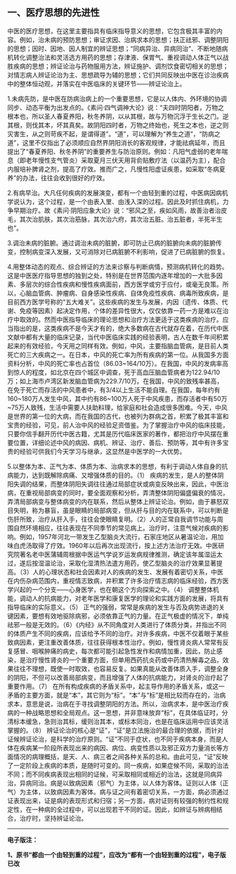 ## 一、医疗思想的先进性

中医的医疗思想，在这里主要指具有临床指导意义的思想，它包含极其丰富的内容。例如，治未病的预防思想；审证求因、治病求本的思想；扶正祛邪、调整阴阳的思想；因时、因地、因人制宜的辨证思想；“同病异治、异病同治”、不断地随病机转化调整治法和灵活选方用药的思想；存津液、保胃气、重视调动人体正气以战胜疾病的思想；辨证论治与药物服用方法，辨证施护、调剂饮食密切相关的思想；对情志病人辨证论治为主、思想疏导为辅的思想；它们共同反映出中医在诊治疾病中的整体恒动观，并落实在中医临床的关键环节——辨证论治上。

1.未病先防，是中医在防病治病上的一个重要思想，它是以人体内、外环境的协调同步、动态平衡为出发点的。《素问·四气调神大论》说：“夫四时阴阳者，万物之根本也，所以圣人春夏养阳，秋冬养阴，以从其根，故与万物沉浮于生长之门。逆其根，则伐其本，坏其真矣。故阴阳四时者，万物之终始也，死生之本也，逆之则灾害生，从之则苛疾不起，是谓得道”。“道”，可以理解为“养生之道”，“防病之道”，这里不仅指出了必须顺应自然界阴阳消长的客观规律，才能祛病延年，而且提出了“春夏养阳、秋冬养阴”的重要养生与防治原则。例如：凡阳气虚弱的老年喘息（即老年慢性支气管炎）采取夏月三伏天用背俞贴敷疗法（以温药为主），配合内服培补脾肾之剂，提高了疗效。推而广之，凡慢性阳虚证疾患，如采取“冬病夏养”的办法，往往会收到很好的疗效。

2.有病早治。大凡任何疾病的发展演变，都有一个由轻到重的过程，中医病因病机学说认为，这个过程，是一个由表入里、由浅入深的过程。因此及时抓住病机，力争早期治疗。故《素问·阴阳应象大论》说：“邪风之至，疾如风雨，故善治者治皮毛，其次治肌肤，其次治筋脉，其次治六府，其次治五脏。治五脏者，半死半生也”。

3.调治未病的脏腑。通过调治未病的脏腑，即可防止已病的脏腑向未病的脏腑传变，控制病变深入发展，又可消除对已病脏腑不利影响，促进了已病脏腑的恢复。

4.用整体动态的观点、综合辨证的方法来诊察与判断病情，预测病机转化的趋势。这是中医医疗指导思想的独到之处，特别是在世界范围内逐年增加的一大批多因素、多层次的综合性疾病和慢性疾病面前，西方医学或穷于应付，或毫无良策。所以，心脑血管病、肿瘤病、自身感染性疾病、自体免疫性疾病、病毒所致疾病，是目前西方医学号称的“五大难关”。这些疾病的发生与发展，内因（遗传、体质、代谢、免疫等因素）起决定作用，个体的差异性很大，仅仅依靠一药一方是难以在治疗中取效的。然而中医指导临床的理论思想和治疗方法更适于这类疾病的治疗。应当指出的是，这类疾病不是今天才有的，绝大多数病在古代就存在着，在历代中医文献中都有大量的临床记录，当代中医临床实践的经验表明，古人在数千年间积累起来的有效经验，今天用之同样有效。例如，中风，主要指脑血管病，是目前人类死亡的三大疾病之一。在日本，中风的死亡率为所有疾病的第一位。从我国多方面资料分析，中风的死亡率也占首位（86.03~164/10万）。在我国，中风的发病率高到惊人的程度，如北京在四个城区中调查，死于高血压脑血管病者为122.94/10万；如上海市卢湾区新发脑血管病为229.7/10万。在我国，中风的致残率甚高，在免于死亡而存活的中风患者中，有3/4以上生活不能自理。在我国，每年约有160~180万人发生中风，其中约有86~100万人死于中风疾患，而存活者中有50万~75万人致残，生活中需要人扶助料理，给家庭和社会造成很多困难。今天，中风是世界的第一位的大病，而在我国的古代，也被列为群病之首，积累了极其丰富和宝贵的经验，可见，前人治中风的经验足资借鉴。为了掌握治疗中风的临床技能，只要你信手翻开历代中医古籍，尤其是历代临床医家的著作，都把治疗中风摆在重要位置，详细论述中风的病因、病机、辨证、治疗、善后、预防等，其中有许多宝贵的经验可供我们今天学习与继承，这显然是中医学的一大优势。

5.以整体为本、正气为本、体质为本、治病求本的思想，有利于调动人体自身的抗病能力，达到既解除病痛、又增强体质的目的。（1） 疾病的发生，是人的整体阴阳失调的结果，而整体阴阳失调往往通过局部症状或病变反映出来，因此，中医治病，在重视局部病变的同时，要全面观察和分析，弄清整体阴阳偏盛偏衰的情况，弄清局部病变与整体病变的内在联系，然后从整体上辨证论治。例如，由于暴怒双目失明，称为暴盲，虽是眼睛的局部病变，但从肝与目的内在联系中，可以判断是伤肝所致，治疗从肝入手，往往会使眼睛复明。（2）人的正常自我调节功能与周围自然环境相应，往往表现在不同季节的常见病上。治疗时，注意气候对疾病的影响。例如，1957年河北一带发生乙型脑炎大流行，石家庄地区从暑温论治，用加味白虎汤取得了疗效。1960年以后再次出现流行，按上述方法治疗无效。中医研究院著名老中医蒲辅周根据中医运气学说岁运发病规律推测，确定该年属湿运太过，遂后按湿温论治，采取化湿清热法遣方用药，使乙型脑炎的治疗效果显著提高。（3）人的心理状态和社会因素对人的疾病的发生、发展有着密切关系，中医在内伤杂病范围内，重视情志致病，并积累了许多治疗情志病的临床经验，西方医学兴起的一个分支——心身医学，也在朝这个方向探索之中。（4） 调整整体机能，调动人的抗病能力，对老年医学和康复医学的理论和实践方面的发展，将具有指导临床的实际意义。（5） 正气的强弱，常常是疾病的发生与否及病势进退的关键因素，要想有效地驱除病邪，必须依靠正气的力量。在正气极虚的情况下，单纯祛邪一般是无效的。（6）《内经》从不同角度对人类进行了体质分类，并指出不同的体质产生不同的疾病，应该给予不同的治疗。对许多疾病，中医不仅着眼于某些致病因素，更注重改善体质，往往获得根本性治疗。例如，慢性肾炎病人常常有反复感冒、咽喉肿痛的病史，每次都可能引起急性发作和病情加重，因此，防止感染，是治疗慢性肾炎的一个重要方面，但单用西药抗炎药或中药清热解毒之品，效果往往不理想，既使一时取效，也容易反复。如果真能从改善体质入手，调整全身的阴阳，不但可以改善局部病变，而且增强了人体的抗病能力，对肾炎的治疗起了重要作用。（7） 在所有构成疾病的矛盾关系中，起主导作用的矛盾关系，或这一矛盾的主要方面，就是“本”，其它则为“标”。“本”与“标”是相比较而存在的，治病求本，意思是说，治病在于寻找调整阴阳的方法。所以，治病求本，是中医治疗疾病的一种战略思想和全局观点。这一思想，并非意味放弃“标”，在具体临证时，分清标本缓急，急则治其标，缓则治其本，或标本同治，也是在临床运用中应该灵活掌握的。（8） 辨证论治的核心是“证”，“证”是立法施治的最合理的依据，而针对证候辨证论治，是科学的治疗原则。“证”不同于症状，也不同于疾病本身，而是人体在疾病某一阶段所表现出来的病因、病位、病变性质以及邪正双方力量消长等方面情况的病理概括，是天、人、病三者之间各种关系的总和。由此可见，“证”反映了一定阶段上疾病的本质，是随时可变的。同一疾病，如果症候不同，采取的治法不同；而不同疾病表现出相同的证候，可采取相同或相近的治法，这就是同病异治，异病同治。病是以致病因素（邪气）为主体，以人体为客体。证则以人体（正气）为主体，以致病因素为客体。病与证之间有着密切关系，一方面，病必须通过证表现出来，证是病的表现形式和归宿；另一方面，病对证则有较强的制约性和规定性，在一种病的全过程中，可以出现若干不同的证。因此，如辨证与辨病相结合，治疗时，坚持辨证论治。



------

**电子版注：**

**1、原书“都由一个由轻到重的过程”，应改为“都有一个由轻到重的过程”，电子版已改**
